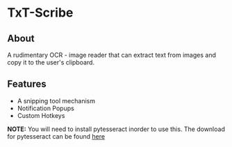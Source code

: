 # TxT-Scribe

## About
A rudimentary OCR - image reader that can extract text from images and copy it to the user's clipboard.

## Features
- A snipping tool mechanism
- Notification Popups
- Custom Hotkeys

**NOTE:**
You will need to install pytesseract inorder to use this. The download for pytesseract can be found [here](https://pypi.org/project/pytesseract/)

